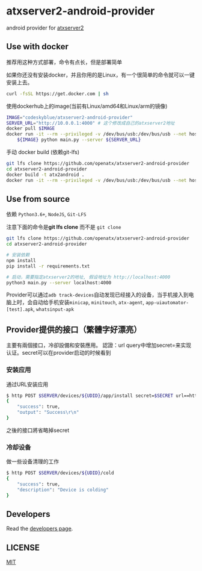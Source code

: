 # atxserver2-android-provider
android provider  for [atxserver2](https://github.com/openatx/atxserver2)

## Use with docker
推荐用这种方式部署，命令有点长，但是部署简单

如果你还没有安装docker，并且你用的是Linux，有一个很简单的命令就可以一键安装上去。

```bash
curl -fsSL https://get.docker.com | sh
```

使用dockerhub上的image(当前有Linux/amd64和Linux/arm的镜像)

```bash
IMAGE="codeskyblue/atxserver2-android-provider"
SERVER_URL="http://10.0.0.1:4000" # 这个修改成自己的atxserver2地址
docker pull $IMAGE
docker run -it --rm --privileged -v /dev/bus/usb:/dev/bus/usb --net host \
    ${IMAGE} python main.py --server ${SERVER_URL}
```

手动 docker build (依赖git-lfs)

```bash
git lfs clone https://github.com/openatx/atxserver2-android-provider
cd atxserver2-android-provider
docker build -t atx2android .
docker run -it --rm --privileged -v /dev/bus/usb:/dev/bus/usb --net host atx2android python main.py --server localhost:4000
```

## Use from source
依赖 `Python3.6+`, `NodeJS`, `Git-LFS`

注意下面的命令是**git lfs clone** 而不是 `git clone`

```bash
git lfs clone https://github.com/openatx/atxserver2-android-provider
cd atxserver2-android-provider

# 安装依赖
npm install
pip install -r requirements.txt

# 启动，需要指定atxserver2的地址, 假设地址为 http://localhost:4000
python3 main.py --server localhost:4000
```

Provider可以通过`adb track-devices`自动发现已经接入的设备，当手机接入到电脑上时，会自动给手机安装`minicap`, `minitouch`, `atx-agent`, `app-uiautomator-[test].apk`, `whatsinput-apk`

## Provider提供的接口（繁體字好漂亮）
主要有兩個接口，冷卻設備和安裝應用。
認證：url query中增加secret=来实现认证。secret可以在provider启动的时候看到

### 安装应用
通过URL安装应用

```bash
$ http POST $SERVER/devices/${UDID}/app/install secret=$SECRET url==http://example.com/demo.apk
{
    "success": true,
    "output": "Success\r\n"
}
```

之後的接口將省略掉secret

### 冷却设备
做一些设备清理的工作

```bash
$ http POST $SERVER/devices/${UDID}/cold
{
    "success": true,
    "description": "Device is colding"
}
```

## Developers
Read the [developers page](DEVELOP.md).

## LICENSE
[MIT](LICENSE)

